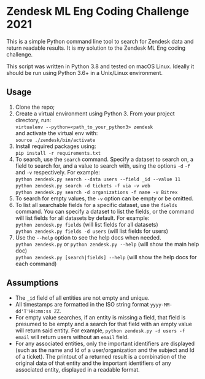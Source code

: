 # Zendesk ML Eng Coding Challenge 2021  
This is a simple Python command line tool to search for Zendesk data and return readable results. It is my solution to the Zendesk ML Eng coding challenge.  
  
This script was written in Python 3.8 and tested on macOS Linux. Ideally it should be run using Python 3.6+ in a Unix/Linux environment.
## Usage
1. Clone the repo;  
2. Create a virtual environment using Python 3. From your project directory, run:  
`virtualenv --python=<path_to_your_python3> zendesk`  
   and activate the virtual env with:  
   `source ./zendesk/bin/activate`
3. Install required packages using:  
`pip install -r requirements.txt`
4. To search, use the `search` command. Specify a dataset to search on, a field to search for, and a value to search with, using the options `-d` `-f` and `-v` respectively. For example:  
`python zendesk.py search --data users --field _id --value 11`  
`python zendesk.py search -d tickets -f via -v web`   
`python zendesk.py search -d organizations -f name -v Bitrex`   
5. To search for empty values, the `-v` option can be empty or be omitted.
6. To list all searchable fields for a specific dataset, use the `fields` command. You can specify a dataset to list the fields, or the command will list fields for all datasets by default. For example:  
`python zendesk.py fields` (will list fields for all datasets)  
`python zendesk.py fields -d users` (will list fields for users)  
7. Use the `--help` option to see the help docs when needed.  
`python zendesk.py` or `python zendesk.py --help` (will show the main help doc)  
`python zendesk.py [search|fields] --help` (will show the help docs for each command)   
   
## Assumptions  
- The `_id` field of all entities are not empty and unique.
- All timestamps are formatted in the ISO string format `yyyy-MM-dd'T'HH:mm:ss ZZ`. 
- For empty value searches, if an entity is missing a field, that field is presumed to be empty and a search for that field with an empty value will return said entity. For example, `python zendesk.py -d users -f email` will return users without an `email` field.
- For any associated entities, only the important identifiers are displayed (such as the name and Id of a user/organization and the subject and Id of a ticket). The printout of a returned result is a combination of the original data of that entity and the important identifiers of any associated entity, displayed in a readable format.

